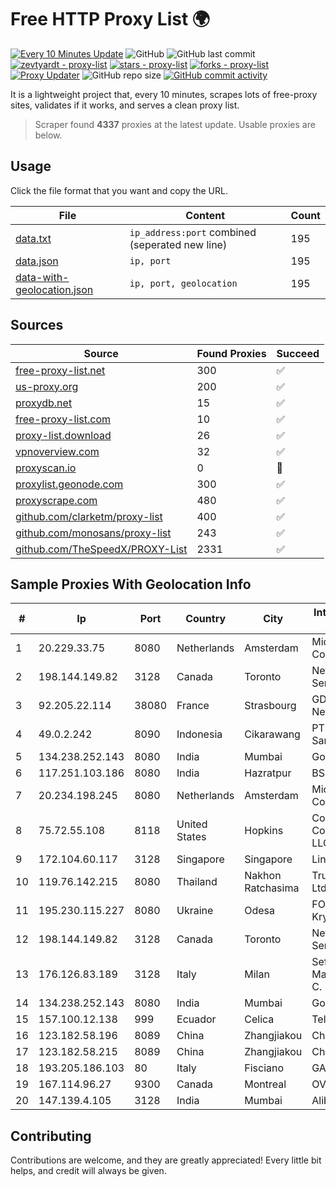 
# Free HTTP Proxy List 🌍

[![Every 10 Minutes Update](https://github.com/mertguvencli/http-proxy-list/actions/workflows/main.yml/badge.svg?branch=main)](https://github.com/mertguvencli/http-proxy-list/actions/workflows/main.yml)
![GitHub](https://img.shields.io/github/license/mertguvencli/http-proxy-list)
![GitHub last commit](https://img.shields.io/github/last-commit/mertguvencli/http-proxy-list)
[![zevtyardt - proxy-list](https://img.shields.io/static/v1?label=zevtyardt&message=proxy-list&color=blue&logo=github)](https://github.com/zevtyardt/proxy-list "Go to GitHub repo")
[![stars - proxy-list](https://img.shields.io/github/stars/zevtyardt/proxy-list?style=social)](https://github.com/zevtyardt/proxy-list)
[![forks - proxy-list](https://img.shields.io/github/forks/zevtyardt/proxy-list?style=social)](https://github.com/zevtyardt/proxy-list)
[![Proxy Updater](https://github.com/zevtyardt/proxy-list/workflows/Proxy%20Updater/badge.svg)](https://github.com/zevtyardt/proxy-list/actions?query=workflow:"Proxy+Updater")
![GitHub repo size](https://img.shields.io/github/repo-size/zevtyardt/proxy-list)
[![GitHub commit activity](https://img.shields.io/github/commit-activity/m/zevtyardt/proxy-list?logo=commits)](https://github.com/zevtyardt/proxy-list/commits/main)

It is a lightweight project that, every 10 minutes, scrapes lots of free-proxy sites, validates if it works, and serves a clean proxy list.

> Scraper found **4337** proxies at the latest update. Usable proxies are below.

## Usage

Click the file format that you want and copy the URL.

|File|Content|Count|
|----|-------|-----|
|[data.txt](https://raw.githubusercontent.com/mertguvencli/http-proxy-list/main/proxy-list/data.txt)|`ip_address:port` combined (seperated new line)|195|
|[data.json](https://raw.githubusercontent.com/mertguvencli/http-proxy-list/main/proxy-list/data.json)|`ip, port`|195|
|[data-with-geolocation.json](https://raw.githubusercontent.com/mertguvencli/http-proxy-list/main/proxy-list/data-with-geolocation.json)|`ip, port, geolocation`|195|

## Sources

|Source|Found Proxies|Succeed|
|------|-------------|-------|
|[free-proxy-list.net](https://free-proxy-list.net)|300|✅|
|[us-proxy.org](https://www.us-proxy.org)|200|✅|
|[proxydb.net](http://proxydb.net)|15|✅|
|[free-proxy-list.com](https://free-proxy-list.com/?page=&port=&type%5B%5D=http&type%5B%5D=https&up_time=0&search=Search)|10|✅|
|[proxy-list.download](https://www.proxy-list.download/HTTP)|26|✅|
|[vpnoverview.com](https://vpnoverview.com/privacy/anonymous-browsing/free-proxy-servers)|32|✅|
|[proxyscan.io](https://www.proxyscan.io)|0|🚫|
|[proxylist.geonode.com](https://proxylist.geonode.com/api/proxy-list?limit=300&page=1&sort_by=lastChecked&sort_type=desc&protocols=http,https)|300|✅|
|[proxyscrape.com](https://api.proxyscrape.com/v2/?request=displayproxies&protocol=http&timeout=10000&country=all&ssl=all&anonymity=all)|480|✅|
|[github.com/clarketm/proxy-list](https://raw.githubusercontent.com/clarketm/proxy-list/master/proxy-list-raw.txt)|400|✅|
|[github.com/monosans/proxy-list](https://raw.githubusercontent.com/monosans/proxy-list/main/proxies/http.txt)|243|✅|
|[github.com/TheSpeedX/PROXY-List](https://raw.githubusercontent.com/TheSpeedX/PROXY-List/master/http.txt)|2331|✅|


## Sample Proxies With Geolocation Info

|#|Ip|Port|Country|City|Internet Service Provider|
|-|--|----|-------|----|-------------------------|
|1|20.229.33.75|8080|Netherlands|Amsterdam|Microsoft Corporation|
|2|198.144.149.82|3128|Canada|Toronto|Netminders Server Hosting|
|3|92.205.22.114|38080|France|Strasbourg|GD MASS Network|
|4|49.0.2.242|8090|Indonesia|Cikarawang|PT Usaha Adi Sanggoro|
|5|134.238.252.143|8080|India|Mumbai|Google LLC|
|6|117.251.103.186|8080|India|Hazratpur|BSNL Internet|
|7|20.234.198.245|8080|Netherlands|Amsterdam|Microsoft Corporation|
|8|75.72.55.108|8118|United States|Hopkins|Comcast Cable Communications, LLC|
|9|172.104.60.117|3128|Singapore|Singapore|Linode, LLC|
|10|119.76.142.215|8080|Thailand|Nakhon Ratchasima|True Internet Co., Ltd.|
|11|195.230.115.227|8080|Ukraine|Odesa|FOP A.L. Kryuchkov|
|12|198.144.149.82|3128|Canada|Toronto|Netminders Server Hosting|
|13|176.126.83.189|3128|Italy|Milan|Seflow S.N.C. Di Marco Brame' & C.|
|14|134.238.252.143|8080|India|Mumbai|Google LLC|
|15|157.100.12.138|999|Ecuador|Celica|Telconet S.A|
|16|123.182.58.196|8089|China|Zhangjiakou|Chinanet|
|17|123.182.58.215|8089|China|Zhangjiakou|Chinanet|
|18|193.205.186.103|80|Italy|Fisciano|GARR|
|19|167.114.96.27|9300|Canada|Montreal|OVH SAS|
|20|147.139.4.105|3128|India|Mumbai|Alibaba.com LLC|



## Contributing

Contributions are welcome, and they are greatly appreciated! Every
little bit helps, and credit will always be given.

